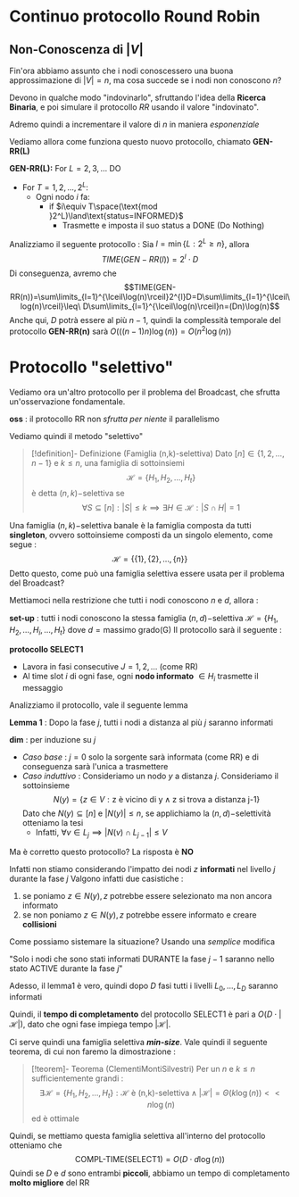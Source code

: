 # Continuo protocollo Round Robin

## Non-Conoscenza di $|V|$ 

Fin'ora abbiamo assunto che i nodi conoscessero una buona approssimazione di $|V|=n$, ma cosa succede se i nodi non conoscono $n$?

Devono in qualche modo "indovinarlo", sfruttando l'idea della **Ricerca Binaria**, e poi simulare il protocollo $RR$ usando il valore "indovinato".

Adremo quindi a incrementare il valore di $n$ in maniera *esponenziale*

Vediamo allora come funziona questo nuovo protocollo, chiamato **GEN-RR(L)**

**GEN-RR(L):**
For $L=2,3,\dots$ DO
- For $T=1,2,...,2^L$:
	- Ogni nodo $i$ fa:
		- if $i\equiv T\space(\text{mod }2^L)\land\text{status=INFORMED}$
			- Trasmette e imposta il suo status a DONE (Do Nothing)

Analizziamo il seguente protocollo : 
Sia $l=\min\{L:2^L\geq n\}$, allora $$TIME(GEN-RR(l))=2^l\cdot D$$
Di conseguenza, avremo che 
$$TIME(GEN-RR(n))=\sum\limits_{l=1}^{\lceil\log(n)\rceil}2^{l}D=D\sum\limits_{l=1}^{\lceil\log(n)\rceil}\leq\ D\sum\limits_{l=1}^{\lceil\log(n)\rceil}n=(Dn)\log(n)$$
Anche qui, $D$ potrà essere al più $n-1$, quindi la complessità temporale del protocollo **GEN-RR(n)** sarà $O(((n-1)n)\log(n))=O(n^2\log(n))$ 

# Protocollo "selettivo"

Vediamo ora un'altro protocollo per il problema del Broadcast, che sfrutta un'osservazione fondamentale.

**oss** : il protocollo RR non *sfrutta per niente* il parallelismo 

Vediamo quindi il metodo "selettivo"

>[!definition]- Definizione (Famiglia (n,k)-selettiva)
>Dato $[n]\in\{1,2,\dots,n-1\}$ e $k\leq n$, una famiglia di sottoinsiemi $$\mathcal H=\{H_1,H_2,\dots,H_t\}$$è detta $(n,k)-$selettiva se $$\forall S\subseteq[n]:|S|\leq k\implies\exists H\in\mathcal H:|S\cap H|=1$$

Una famiglia $(n,k)-$selettiva banale è la famiglia composta da tutti **singleton**, ovvero sottoinsieme composti da un singolo elemento, come segue :
$$\mathcal H=\{\{1\},\{2\},\dots,\{n\}\}$$
Detto questo, come può una famiglia selettiva essere usata per il problema del Broadcast?

Mettiamoci nella restrizione che tutti i nodi conoscono $n$ e $d$, allora : 

**set-up** : tutti i nodi conoscono la stessa famiglia $(n,d)-$selettiva $\mathcal H=\{H_1,H_2,\dots,H_i,\dots,H_t\}$ dove $d=\text{massimo grado(G)}$ 
Il protocollo sarà il seguente : 

**protocollo SELECT1**
- Lavora in fasi consecutive $J=1,2,\dots$ (come RR)
- Al time slot $i$ di ogni fase, ogni **nodo informato** $\in H_i$ trasmette il messaggio

Analizziamo il protocollo, vale il seguente lemma

**Lemma 1** : Dopo la fase $j$, tutti i nodi a distanza al più $j$ saranno informati

**dim** : per induzione su $j$
- *Caso base* : $j=0$ solo la sorgente sarà informata (come RR) e di conseguenza sarà l'unica a trasmettere
- *Caso induttivo* : Consideriamo un nodo $y$ a distanza $j$. Consideriamo il sottoinsieme $$N(y)=\{z\in V:\text{z è vicino di y}\land\text{z si trova a distanza j-1}\}$$Dato che $N(y)\subseteq[n]$ e $|N(y)|\leq n$, se applichiamo la $(n,d)-$selettività otteniamo la tesi
	- Infatti, $\forall v\in L_j\implies|N(v)\cap L_{j-1}|\leq V$ 

Ma è corretto questo protocollo? La risposta è **NO**

Infatti non stiamo considerando l'impatto dei nodi $z$ **informati** nel livello $j$ durante la fase $j$
Valgono infatti due casistiche : 
1) se poniamo $z\in N(y),z$ potrebbe essere selezionato ma non ancora informato
2) se non poniamo $z\in N(y),z$ potrebbe essere informato e creare **collisioni**

Come possiamo sistemare la situazione? Usando una *semplice* modifica

"Solo i nodi che sono stati informati DURANTE la fase $j-1$ saranno nello stato ACTIVE durante la fase $j$"

Adesso, il lemma1 è vero, quindi dopo $D$ fasi tutti i livelli $L_0,\dots,L_D$ saranno informati

Quindi, il **tempo di completamento** del protocollo SELECT1 è pari a $O(D\cdot|\mathcal H|)$, dato che ogni fase impiega tempo $|\mathcal H|$.

Ci serve quindi una famiglia selettiva ***min-size***. Vale quindi il seguente teorema, di cui non faremo la dimostrazione : 

>[!teorem]- Teorema (ClementiMontiSilvestri)
>Per un $n$ e $k\leq n$ sufficientemente grandi : $$\exists\mathcal H=\{H_1,H_2,\dots,H_t\}:\mathcal H\text{ è (n,k)-selettiva}\land|\mathcal H|=\Theta(k\log(n))\lt\lt n\log(n)$$ed è ottimale

Quindi, se mettiamo questa famiglia selettiva all'interno del protocollo otteniamo che $$\text{COMPL-TIME(SELECT1)}=O(D\cdot d\log(n))$$
Quindi se $D$ e $d$ sono entrambi **piccoli**, abbiamo un tempo di completamento **molto migliore** del RR

